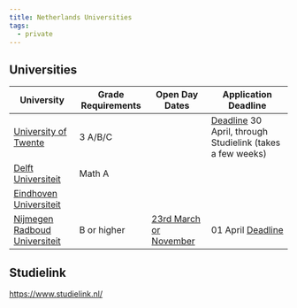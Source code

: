 ```yaml
---
title: Netherlands Universities
tags:
  - private
---
```


## Universities

| University                                            | Grade Requirements | Open Day Dates                                                                    | Application Deadline                                                                                                                                     |
| ----------------------------------------------------- | ------------------ | --------------------------------------------------------------------------------- | -------------------------------------------------------------------------------------------------------------------------------------------------------- |
| [University of Twente](https://www.utwente.nl/en/)    | 3 A/B/C            |                                                                                   | [Deadline](https://www.utwente.nl/en/education/bachelor/admission/deadlines/#application-deadlines) 30 April, through Studielink (takes a few weeks)<br> |
| [Delft Universiteit](https://www.tudelft.nl/en/)      | Math A             |                                                                                   |                                                                                                                                                          |
| [Eindhoven Universiteit](https://www.tue.nl/en/)      |                    |                                                                                   |                                                                                                                                                          |
| [Nijmegen Radboud Universiteit](https://www.ru.nl/en) | B or higher        | [23rd March or November](https://www.ru.nl/en/about-us/events/bachelors-open-day) | 01 April [Deadline](https://www.ru.nl/en/education/bachelors/computing-science/admission-and-application)                                                |

## Studielink

https://www.studielink.nl/